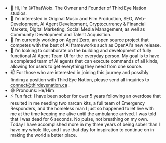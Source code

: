 - 👋 Hi, I’m @ThatWoix. The Owner and Founder of Third Eye Nation studios.
- 👀 I’m interested in Original Music and Film Production, SEO, Web-Development, AI Agent Development, Cryptocurrency & Financial Markets, Digital Marketing, Social Media Management, as well as Community Development and Talent Acquisition. 
- 🌱 I’m currently working on Agent Zero, an open source project that competes with the best of AI frameworks such as OpenAI's new release.  
- 💞️ I’m looking to collaborate on the building and development of fully functional AI Agent Team UI for the everyday person. My goal is to have a completed team of AI agents that can execute commands of all kinds, allowing for users to get everything they need from one source.
- 📫 For those who are interested in joining this journey and possibly finding a position with Third Eye Nation, please send all inquiries to connect@thirdeyenation.ca .
- 😄 Pronouns: He/Him
- ⚡ Fun fact: I have been sober for over 5 years following an overdose that resulted in me needing two narcan kits, a full team of Emergency Responders, and the homeless man I just so happened to let live with me at the time keeping me alive until the ambulance arrived. I was told that I was dead for 6 seconds. No pulse, not breathing on my own. Today I have accomplished more in my three years of being sober than I have my whole life, and I use that day for inspiration to continue on in making the world a better place. 
<!---
thirdeyenation/thirdeyenation is a ✨ special ✨ repository because its `README.md` (this file) appears on your GitHub profile.
You can click the Preview link to take a look at your changes.
--->
